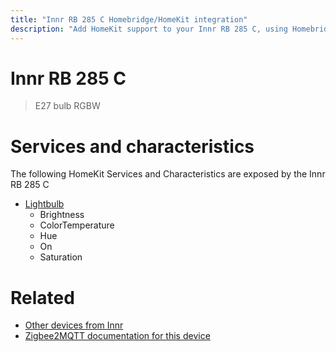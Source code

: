 ```yaml
---
title: "Innr RB 285 C Homebridge/HomeKit integration"
description: "Add HomeKit support to your Innr RB 285 C, using Homebridge, Zigbee2MQTT and homebridge-z2m."
---
```

<!---
This file has been GENERATED using src/docgen/docgen.ts
DO NOT EDIT THIS FILE MANUALLY!
-->
# Innr RB 285 C
> E27 bulb RGBW


# Services and characteristics
The following HomeKit Services and Characteristics are exposed by
the Innr RB 285 C

* [Lightbulb](../../light.md)
  * Brightness
  * ColorTemperature
  * Hue
  * On
  * Saturation


# Related
* [Other devices from Innr](../index.md#innr)
* [Zigbee2MQTT documentation for this device](https://www.zigbee2mqtt.io/devices/RB_285_C.html)
